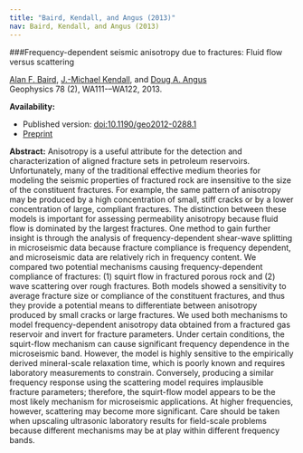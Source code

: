 ```yaml
---
title: "Baird, Kendall, and Angus (2013)"
nav: Baird, Kendall, and Angus (2013)
---
```


###Frequency-dependent seismic anisotropy due to fractures: Fluid flow versus scattering

[Alan F. Baird](http://www1.gly.bris.ac.uk/~baird/), [J.-Michael Kendall](http://www1.gly.bris.ac.uk/~jmk/), and [Doug A. Angus](http://homepages.see.leeds.ac.uk/~eardang/)  
Geophysics 78 (2), WA111-–WA122, 2013.

**Availability:**

- Published version: [doi:10.1190/geo2012-0288.1](http://dx.doi.org/10.1190/geo2012-0288.1)
- [Preprint](/pdfs/Baird_etal_2013.pdf)

**Abstract:** Anisotropy is a useful attribute for the detection and characterization of aligned fracture sets in petroleum reservoirs. Unfortunately, many of the traditional effective medium theories for modeling the seismic properties of fractured rock are insensitive to the size of the constituent fractures. For example, the same pattern of anisotropy may be produced by a high concentration of small, stiff cracks or by a lower concentration of large, compliant fractures. The distinction between these models is important for assessing permeability anisotropy because fluid flow is dominated by the largest fractures. One method to gain further insight is through the analysis of frequency-dependent shear-wave splitting in microseismic data because fracture compliance is frequency dependent, and microseismic data are relatively rich in frequency content. We compared two potential mechanisms causing frequency-dependent compliance of fractures: (1) squirt flow in fractured porous rock and (2) wave scattering over rough fractures. Both models showed a sensitivity to average fracture size or compliance of the constituent fractures, and thus they provide a potential means to differentiate between anisotropy produced by small cracks or large fractures. We used both mechanisms to model frequency-dependent anisotropy data obtained from a fractured gas reservoir and invert for fracture parameters. Under certain conditions, the squirt-flow mechanism can cause significant frequency dependence in the microseismic band. However, the model is highly sensitive to the empirically derived mineral-scale relaxation time, which is poorly known and requires laboratory measurements to constrain. Conversely, producing a similar frequency response using the scattering model requires implausible fracture parameters; therefore, the squirt-flow model appears to be the most likely mechanism for microseismic applications. At higher frequencies, however, scattering may become more significant. Care should be taken when upscaling ultrasonic laboratory results for field-scale problems because different mechanisms may be at play within different frequency bands.